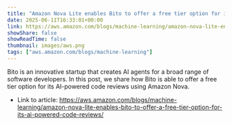 ```yaml
---
title: "Amazon Nova Lite enables Bito to offer a free tier option for its AI-powered code reviews"
date: 2025-06-11T16:33:01+00:00
link: https://aws.amazon.com/blogs/machine-learning/amazon-nova-lite-enables-bito-to-offer-a-free-tier-option-for-its-ai-powered-code-reviews/
showShare: false
showReadTime: false
thumbnail: images/aws.png
tags: ["aws.amazon.com/blogs/machine-learning"]
---
```

Bito is an innovative startup that creates AI agents for a broad range of software developers. In this post, we share how Bito is able to offer a free tier option for its AI-powered code reviews using Amazon Nova.

- Link to article: https://aws.amazon.com/blogs/machine-learning/amazon-nova-lite-enables-bito-to-offer-a-free-tier-option-for-its-ai-powered-code-reviews/
